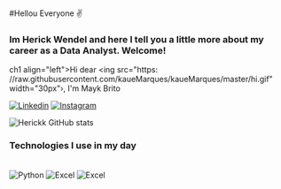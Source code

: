 #Hellou Everyone ✌️
### Im Herick Wendel and here I tell you a little more about my career as a Data Analyst. Welcome!

ch1 align="left">Hi dear <ing src="https: //raw.githubusercontent.com/kaueMarques/kaueMarques/master/hi.gif" width="30px"›, I'm Mayk Brito</h1>

[![Linkedin](https://img.shields.io/badge/LinkedIn-0077B5?style=for-the-badge&logo=linkedin&logoColor=white)](https://www.linkedin.com/in/herickwendel/)
[![Instagram](https://img.shields.io/badge/Instagram-E4405F?style=for-the-badge&logo=instagram&logoColor=white)](https://www.instagram.com/herick_wendel/?hl=pt-br/)


![Herickk GitHub stats](https://github-readme-stats.vercel.app/api?username=Herickk&show_icons=true&theme=dracula
)


### Technologies I use in my day 

<div style="display: inline_block"><br/>
    <img align="center" alt="Python" src= "https://img.shields.io/badge/Python-3776AB?style=for-the-badge&logo=python&logoColor=white" />
    <img align="center" alt="Excel" src= "https://img.shields.io/badge/Microsoft_Excel-217346?style=for-the-badge&logo=microsoft-excel&logoColor=white" />
    <img align="center" alt="Excel" src= "https://img.shields.io/badge/MySQL-005C84?style=for-the-badge&logo=mysql&logoColor=white" />
 </div>    
